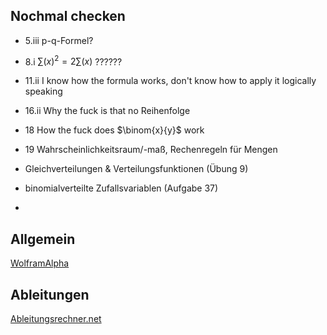 ## Nochmal checken

* 5.iii
  p-q-Formel?

* 8.i
  $\sum (x)^2 = 2 \sum (x)$ ??????

* 11.ii
  I know how the formula works, don't know how to apply it logically speaking

* 16.ii
  Why the fuck is that no Reihenfolge

* 18
  How the fuck does $\binom{x}{y}$ work

* 19
  Wahrscheinlichkeitsraum/-maß, Rechenregeln für Mengen

* Gleichverteilungen & Verteilungsfunktionen (Übung 9)

* binomialverteilte Zufallsvariablen (Aufgabe 37)

* 

## Allgemein

[WolframAlpha](https://wolframalpha.com)

## Ableitungen

[Ableitungsrechner.net](https://www.ableitungsrechner.net/)
